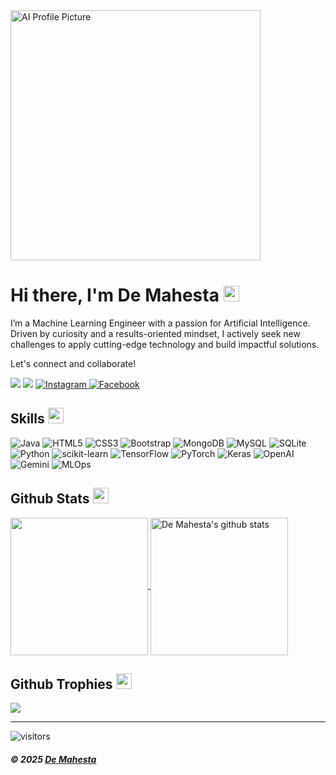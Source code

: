 <img src="https://github.com/user-attachments/assets/e68d444a-8dfc-4d61-ab65-0a9c4cb0fc8c" alt="AI Profile Picture" width="400px">
  <h1>Hi there, I'm De Mahesta <img src="https://media.giphy.com/media/hvRJCLFzcasrR4ia7z/giphy.gif" width="25px"></h1>   
<p>I’m a Machine Learning Engineer with a passion for Artificial Intelligence. Driven by curiosity and a results-oriented mindset, I actively seek new challenges to apply cutting-edge technology and build impactful solutions.</p>
<p>Let's connect and collaborate!</p>
  <p>
    <a href="https://www.linkedin.com/in/demahesta/" target="_blank"><img src="https://img.shields.io/badge/-LinkedIn-0077B5?style=for-the-badge&logo=Linkedin&logoColor=white"></a>
    <a href="mailto:dewamahesta2711@gmail.com" target="_blank"><img src="https://img.shields.io/badge/-Email-D14836?style=for-the-badge&logo=Gmail&logoColor=white"></a>
    <a href="https://www.instagram.com/demahesta/" target="_blank">
      <img
        src="https://img.shields.io/badge/Instagram-222222?style=flat-square&logo=instagram&logoColor=white"
        alt="Instagram"
      />
    </a>
    <a href="https://www.facebook.com/demamahesta" target="_blank">
      <img
        src="https://img.shields.io/badge/Facebook-222222?style=flat-square&logo=facebook&logoColor=white"
        alt="Facebook"
      />
    </a>

</p>
<h2 id="skills">Skills <img src="https://media.giphy.com/media/QssGEmpkyEOhBCb7e1/giphy.gif" width="25px"></h2>
<p>
  <!-- Programming Languages & Front-end -->
  <img src="https://img.shields.io/badge/Code-JAVA-informational?style=flat&logo=java&logoColor=white&color=ffffff" alt="Java">
  <img src="https://img.shields.io/badge/Code-HTML5-informational?style=flat&logo=html5&logoColor=white&color=ffffff" alt="HTML5">
  <img src="https://img.shields.io/badge/Code-CSS-informational?style=flat&logo=css3&logoColor=white&color=ffffff" alt="CSS3">
  <img src="https://img.shields.io/badge/Code-Bootstrap-informational?style=flat&logo=bootstrap&logoColor=white&color=ffffff" alt="Bootstrap">

  <!-- Databases -->
  <img src="https://img.shields.io/badge/Database-MongoDB-informational?style=flat&logo=mongodb&logoColor=white&color=ffffff" alt="MongoDB">
  <img src="https://img.shields.io/badge/Database-MySQL-informational?style=flat&logo=mysql&logoColor=white&color=ffffff" alt="MySQL">
  <img src="https://img.shields.io/badge/Database-SQLite-informational?style=flat&logo=sqlite&logoColor=white&color=ffffff" alt="SQLite">

  <!-- Python & ML/DL/AI -->
  <img src="https://img.shields.io/badge/Code-Python-informational?style=flat&logo=python&logoColor=white&color=3776AB" alt="Python">
  <img src="https://img.shields.io/badge/ML-scikit--learn-informational?style=flat&logo=scikit-learn&logoColor=white&color=F7931E" alt="scikit-learn">
  <img src="https://img.shields.io/badge/DL-TensorFlow-informational?style=flat&logo=tensorflow&logoColor=white&color=FF6F00" alt="TensorFlow">
  <img src="https://img.shields.io/badge/DL-PyTorch-informational?style=flat&logo=pytorch&logoColor=white&color=EE4C2C" alt="PyTorch">
  <img src="https://img.shields.io/badge/DL-Keras-informational?style=flat&logo=keras&logoColor=white&color=D00000" alt="Keras">
  <img src="https://img.shields.io/badge/AI-OpenAI-informational?style=flat&logo=openai&logoColor=white&color=412991" alt="OpenAI">
  <img src="https://img.shields.io/badge/AI-Gemini-informational?style=flat&logo=google&logoColor=white&color=4285F4" alt="Gemini">
  <img src="https://img.shields.io/badge/Platform-MLOps-informational?style=flat&logo=mlflow&logoColor=white&color=00C4B0" alt="MLOps">
</p>

<h2 id="github-stats">Github Stats <img src="https://media.giphy.com/media/cj87CxfRtrUifF3Ryk/giphy.gif" width="25px"></h2>
<a href="https://github.com/mpfordreamer">
  <img align="center" src="https://github-readme-stats.vercel.app/api/top-langs/?username=mpfordreamer&amp;show_icons=true&amp;theme=dark&amp;langs_count=8&amp;count_private=true&amp;card_width=280&amp;layout=compact&amp;hide_title=false&amp;hide=css,html,javascript" height="220px">
</a>
<a href="https://github.com/mpfordreamer">
 <img align="center" src="https://github-readme-stats.vercel.app/api?username=mpfordreamer&amp;count_private=true&amp;hide=stars&amp;show_icons=true&amp;theme=dark&amp;line_height=27&amp;rank_icon=github" alt="De Mahesta's github stats" height="220px">
</a>

<h2 id="github-trophies">Github Trophies <img src="https://media.giphy.com/media/QBw33dFlgxnzXSAS27/giphy.gif" width="25px"></h2>
<img src="https://github-profile-trophy.vercel.app/?username=mpfordreamer&amp;theme=onestar&amp;rank=A+,A,AAA,AA,B,C">

<hr>
<p><img src="https://visitor-badge.glitch.me/badge?page_id=mpfordreamer" alt="visitors"></p>
<h5 id="credit-mpfordreamer--copyright">© 2025 <a href="https://github.com/mpfordreamer">De Mahesta</a></h5>
